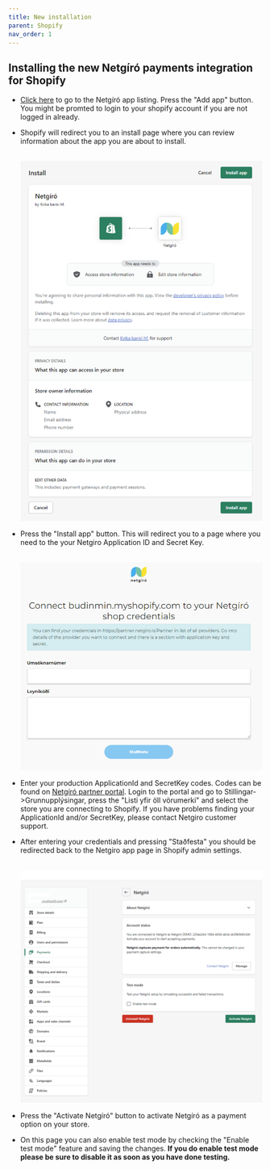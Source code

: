 ```yaml
---
title: New installation
parent: Shopify
nav_order: 1
---
```


## Installing the new Netgíró payments integration for Shopify

- [Click here](https://apps.shopify.com/netgiroapp) to go to the Netgíró app listing.  Press the "Add app" button.  You might be promted to login to your shopify account if you are not logged in already.

- Shopify will redirect you to an install page where you can review information about the app you are about to install.

  <br><img src="images/shopify-install-page.png"><br>
- Press the "Install app" button.  This will redirect you to a page where you need to the your Netgiro Application ID and Secret Key.

  <br><img src="images/shopify-enter-credentials-page.png"><br>

- Enter your production ApplicationId and SecretKey codes.  Codes can be found on [Netgíró partner portal](https://partner.netgiro.is).  Login to the portal and go to Stillingar->Grunnupplýsingar, press the "Listi yfir öll vörumerki" and select the store you are connecting to Shopify.  If you have problems finding your ApplicationId and/or SecretKey, please contact Netgiro customer support.

- After entering your credentials and pressing "Staðfesta" you should be redirected back to the Netgiro app page in Shopify admin settings.
  
  <br><img src="images/shopify-app-settings.png"><br>

- Press the "Activate Netgíró" button to activate Netgíró as a payment option on your store.  
- On this page you can also enable test mode by checking the "Enable test mode" feature and saving the changes.  **If you do enable test mode please be sure to disable it as soon as you have done testing.**